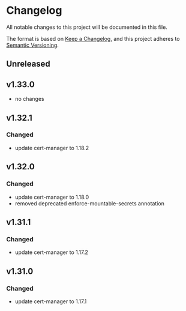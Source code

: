# Changelog

All notable changes to this project will be documented in this file.

The format is based on [Keep a Changelog](https://keepachangelog.com/en/1.0.0/),
and this project adheres to [Semantic Versioning](https://semver.org/spec/v2.0.0.html).

## Unreleased

## v1.33.0

- no changes

## v1.32.1

### Changed

- update cert-manager to 1.18.2

## v1.32.0

### Changed

- update cert-manager to 1.18.0
- removed deprecated enforce-mountable-secrets annotation

## v1.31.1

### Changed

- update cert-manager to 1.17.2

## v1.31.0

### Changed

- update cert-manager to 1.17.1
